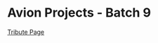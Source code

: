 # Avion Projects - Batch 9

<a href="https://neroneronomi.github.io/batch9-activities/Projects/Tribute%20Page/" target="_blank">Tribute Page</a>
